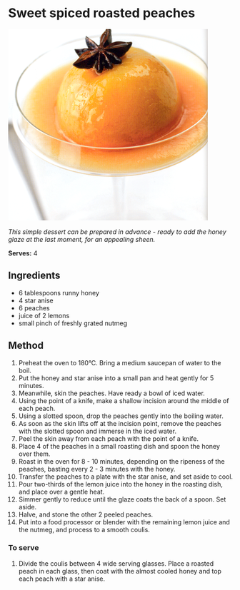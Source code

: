 # Sweet spiced roasted peaches

![Name](resources/sweet-spiced-raosted-peaches.png)

*This simple dessert can be prepared in advance - ready to add the honey glaze at the last moment, for an appealing sheen.*

**Serves:** 4

## Ingredients
- 6 tablespoons runny honey
- 4 star anise
- 6 peaches
- juice of 2 lemons
- small pinch of freshly grated nutmeg

## Method
1. Preheat the oven to 180°C. Bring a medium saucepan of water to the boil. 
1. Put the honey and star anise into a small pan and heat gently for 5 minutes.
1. Meanwhile, skin the peaches. Have ready a bowl of iced water. 
1. Using the point of a knife, make a shallow incision around the middle of each peach. 
1. Using a slotted spoon, drop the peaches gently into the boiling water. 
1. As soon as the skin lifts off at the incision point, remove the peaches with the slotted spoon and immerse in the iced water. 
1. Peel the skin away from each peach with the point of a knife.
1. Place 4 of the peaches in a small roasting dish and spoon the honey over them. 
1. Roast in the oven for 8 - 10 minutes, depending on the ripeness of the peaches, basting every 2 - 3 minutes with the honey. 
1. Transfer the peaches to a plate with the star anise, and set aside to cool.
1. Pour two-thirds of the lemon juice into the honey in the roasting dish, and place over a gentle heat. 
1. Simmer gently to reduce until the glaze coats the back of a spoon. Set aside.
1. Halve, and stone the other 2 peeled peaches. 
1. Put into a food processor or blender with the remaining lemon juice and the nutmeg, and process to a smooth coulis.

### To serve
1. Divide the coulis between 4 wide serving glasses. Place a roasted peach in each glass, then coat with the almost cooled honey and top each peach with a star anise.